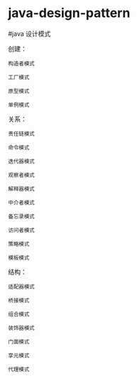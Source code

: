 # java-design-pattern

#java 设计模式

创建：

    构造者模式

    工厂模式

    原型模式

    单例模式

关系：

    责任链模式

    命令模式

    迭代器模式

    观察者模式

    解释器模式

    中介者模式

    备忘录模式

    访问者模式

    策略模式

    模板模式

结构：

    适配器模式

    桥接模式

    组合模式

    装饰器模式

    门面模式

    享元模式

    代理模式


